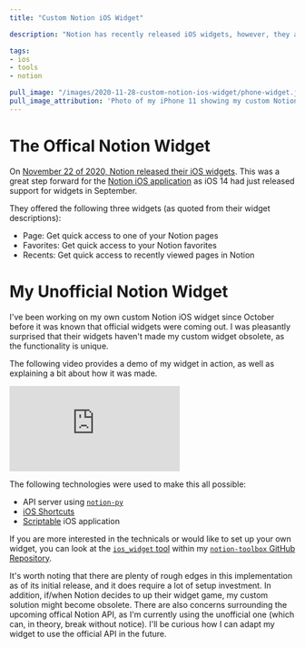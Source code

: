 ```yaml
---
title: "Custom Notion iOS Widget"

description: "Notion has recently released iOS widgets, however, they are limited in functionality. In this article, I present my custom Notion iOS widget that has a unique set of features. This widget is built using iOS Shortcuts, the Scriptable application, and a notion-py server."

tags:
- ios
- tools
- notion

pull_image: "/images/2020-11-28-custom-notion-ios-widget/phone-widget.jpg"
pull_image_attribution: 'Photo of my iPhone 11 showing my custom Notion iOS widget'
---
```


# The Offical Notion Widget

On [November 22 of 2020, Notion released their iOS widgets](https://www.notion.so/What-s-New-157765353f2c4705bd45474e5ba8b46c#a2dc9af353a746cabaf436fdfaeca4a7). This was a great step forward for the [Notion iOS application](https://apps.apple.com/app/notion-notes-tasks-wikis/id1232780281) as iOS 14 had just released support for widgets in September.

They offered the following three widgets (as quoted from their widget descriptions):

- Page: Get quick access to one of your Notion pages
- Favorites: Get quick access to your Notion favorites
- Recents: Get quick access to recently viewed pages in Notion

# My Unofficial Notion Widget

I've been working on my own custom Notion iOS widget since October before it was known that official widgets were coming out. I was pleasantly surprised that their widgets haven't made my custom widget obsolete, as the functionality is unique.

The following video provides a demo of my widget in action, as well as explaining a bit about how it was made.

<iframe class="youtube-embed" src="https://www.youtube.com/embed/atq6u7Le1JE" frameborder="0" allow="accelerometer; autoplay; clipboard-write; encrypted-media; gyroscope; picture-in-picture" allowfullscreen></iframe>

The following technologies were used to make this all possible:

  - API server using [`notion-py`](https://github.com/jamalex/notion-py)
  - [iOS Shortcuts](https://support.apple.com/en-ca/guide/shortcuts/welcome/ios)
  - [Scriptable](https://scriptable.app/) iOS application

If you are more interested in the technicals or would like to set up your own widget, you can look at the [`ios_widget` tool](https://github.com/kevinjalbert/notion-toolbox/tree/master/ios_widget) within my [`notion-toolbox` GitHub Repository](https://github.com/kevinjalbert/notion-toolbox).

It's worth noting that there are plenty of rough edges in this implementation as of its initial release, and it does require a lot of setup investment. In addition, if/when Notion decides to up their widget game, my custom solution might become obsolete. There are also concerns surrounding the upcoming offical Notion API, as I'm currently using the unofficial one (which can, in theory, break without notice). I'll be curious how I can adapt my widget to use the official API in the future.

